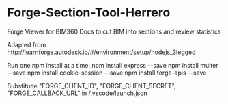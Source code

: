# Forge-Section-Tool-Herrero
Forge Viewer for BIM360 Docs to cut BIM into sections and review statistics

Adapted from http://learnforge.autodesk.io/#/environment/setup/nodejs_3legged

Run one npm install at a time:
  npm install express --save
  npm install multer --save
  npm install cookie-session --save
  npm install forge-apis --save

Substitude "FORGE_CLIENT_ID", "FORGE_CLIENT_SECRET", "FORGE_CALLBACK_URL" in /.vscode/launch.json
